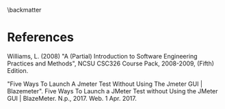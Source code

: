 \backmatter

# References
Williams, L. (2008) "A (Partial) Introduction to Software Engineering Practices and Methods", NCSU CSC326 Course Pack, 2008-2009, (Fifth) Edition.

"Five Ways To Launch A Jmeter Test Without Using The Jmeter GUI | Blazemeter". Five Ways To Launch a JMeter Test without Using the JMeter GUI | BlazeMeter. N.p., 2017. Web. 1 Apr. 2017.

